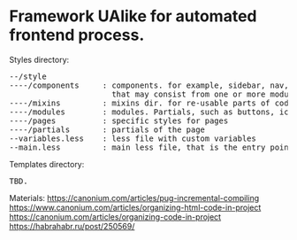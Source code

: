 # Framework UAlike for automated frontend process.

Styles directory:

<pre>
--/style
----/components     : components. for example, sidebar, nav, toolbar, 
                      that may consist from one or more modules
----/mixins         : mixins dir. for re-usable parts of code
----/modules        : modules. Partials, such as buttons, icons etc, that are re-used to build components
----/pages          : specific styles for pages
----/partials       : partials of the page
--variables.less    : less file with custom variables
--main.less         : main less file, that is the entry point for css compilation
</pre>

Templates directory:
<pre>
TBD.
</pre>


Materials:
https://canonium.com/articles/pug-incremental-compiling
https://www.canonium.com/articles/organizing-html-code-in-project
https://canonium.com/articles/organizing-code-in-project
https://habrahabr.ru/post/250569/